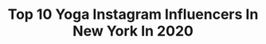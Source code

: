 ---
title: Top 10 Yoga Instagram Influencers In New York In 2020
description: >-
  Find top yoga Instagram influencers in New York in 2020. Most popular hashtags: #love #losangeles #yoga #california.
platform: Instagram
profiles:
  - username: "krista_kimberly"
    fullname: >-
      Krista DeBono
    location: "United States"
    followers: 148714
    engagement: 326
    commentsToLikes: 0.063294
    avatar: "https://scontent-ams4-1.cdninstagram.com/v/t51.2885-19/s320x320/72749535_349850409129316_4770647808933888000_n.jpg?_nc_ht=scontent-ams4-1.cdninstagram.com&_nc_ohc=b4j0toTnynMAX-F4GO4&oh=99f4b4bc1e98591e46cb9da58f7fe60e&oe=5EBA12D6"
    verified: true
    hashtags: "#naples, #travelinfluencer, #ciao, #bright"
  - username: "fly_girl_rn"
    fullname: >-
      ᴺ ᴵ ᴷ ᴷ ᴵ
    location: "United States"
    followers: 20027
    engagement: 465
    commentsToLikes: 0.033083
    avatar: "https://scontent-lhr8-1.cdninstagram.com/v/t51.2885-19/s320x320/92037553_876355562835296_3876006151241859072_n.jpg?_nc_ht=scontent-lhr8-1.cdninstagram.com&_nc_ohc=qIE7qAEujwEAX_x0GdY&oh=fcb9a175ec003b9253560820b4abc488&oe=5EBA1DE1"
    verified: false
    hashtags: "#cheers, #veteranfilmmakers, #rice, #leftofgreg"
  - username: "annaoris_official"
    fullname: >-
      Аnna Oris
    location: "United States"
    followers: 193915
    engagement: 50
    commentsToLikes: 0.231622
    avatar: "https://scontent-lhr8-1.cdninstagram.com/v/t51.2885-19/s320x320/68987611_1404636683026902_8455493164923355136_n.jpg?_nc_ht=scontent-lhr8-1.cdninstagram.com&_nc_ohc=mj7jlqR2mx0AX-s6xh4&oh=6f6d5e553a1ff2bded46c7e6e5d38bb2&oe=5EBC37DE"
    verified: false
    hashtags: "#video, #familytraditions, #judge, #life"
  - username: "jasmine_balais"
    fullname: >-
      Jasmine Balais
    location: "United States"
    followers: 26210
    engagement: 483
    commentsToLikes: 0.067657
    avatar: "https://scontent-amt2-1.cdninstagram.com/v/t51.2885-19/s320x320/88136082_554772508460802_2836005736348123136_n.jpg?_nc_ht=scontent-amt2-1.cdninstagram.com&_nc_ohc=u9aokJOZBUEAX-ZRIuQ&oh=3472383e37737f0ffa5dd4ee09f006e2&oe=5EBA539D"
    verified: false
    hashtags: "#happysunday, #giveaway, #lazysunday, #selfcare"
  - username: "lila__ash"
    fullname: >-
      lila ash
    location: "United States"
    followers: 9319
    engagement: 860
    commentsToLikes: 0.020389
    avatar: "https://scontent-ams4-1.cdninstagram.com/v/t51.2885-19/s320x320/70988302_1661091377355914_7767984529943298048_n.jpg?_nc_ht=scontent-ams4-1.cdninstagram.com&_nc_ohc=m3lzjEIJaAEAX9TvOEw&oh=97334c7945953a40277fea5e173e975e&oe=5EB40970"
    verified: false
    hashtags: "#theamericanbystander, #tarantino, #cartoons, #babyyoda"
  - username: "danatyne"
    fullname: >-
      Dana Tyne
    location: "United States"
    followers: 21909
    engagement: 481
    commentsToLikes: 0.027545
    avatar: "https://scontent-ams4-1.cdninstagram.com/v/t51.2885-19/s320x320/28156177_194596137806746_8956884997063573504_n.jpg?_nc_ht=scontent-ams4-1.cdninstagram.com&_nc_ohc=FRm9nlO0k88AX_VRlny&oh=bae0a94c7f0df39c1fb74ba2173e6cbf&oe=5EBA725A"
    verified: false
    hashtags: "#swimsuit, #dogpoundla, #positiveselftalk, #workhard"
  - username: "catpowerofficial"
    fullname: >-
      CAT POWER
    location: "United States"
    followers: 204492
    engagement: 110
    commentsToLikes: 0.036744
    avatar: "https://scontent-ams4-1.cdninstagram.com/v/t51.2885-19/s320x320/36652371_1724928120953358_220178925744029696_n.jpg?_nc_ht=scontent-ams4-1.cdninstagram.com&_nc_ohc=vKbtebg0tFQAX_22_yM&oh=465bc043a450e163001445df3172cea2&oe=5EB93948"
    verified: true
    hashtags: "#planetaryhealing, #covid, #reiki, #halwilner"
  - username: "jennyclise_"
    fullname: >-
      Jenny Clise
    location: "United States"
    followers: 33512
    engagement: 611
    commentsToLikes: 0.046526
    avatar: "https://scontent-ams4-1.cdninstagram.com/v/t51.2885-19/s320x320/82556809_199509741173831_7553467187139182592_n.jpg?_nc_ht=scontent-ams4-1.cdninstagram.com&_nc_ohc=3oVvBWz25NsAX8_eWkh&oh=db7d9a31c8ccb67c70d0a9032d268207&oe=5EB7DC2F"
    verified: false
    hashtags: "#practiceyoga, #myyogajourney, #yogajournal, #myyogapractice"
  - username: "olesia.nyc"
    fullname: >-
      Olesia Anisimovich
    location: "United States"
    followers: 39710
    engagement: 190
    commentsToLikes: 0.074105
    avatar: "https://scontent-lhr8-1.cdninstagram.com/v/t51.2885-19/s320x320/91338004_630122440879637_4224242675127156736_n.jpg?_nc_ht=scontent-lhr8-1.cdninstagram.com&_nc_ohc=fpgS5_fj85sAX-DcOvI&oh=964d19007126fd0fe7a950dc0c75aabb&oe=5EBCC003"
    verified: false
    hashtags: "#stayhome, #mymrk, #ad, #quarantinelife"
  - username: "lily_janneck"
    fullname: >-
      Lily Janneck
    location: "United States"
    followers: 24533
    engagement: 1733
    commentsToLikes: 0.023577
    avatar: "https://scontent-ams4-1.cdninstagram.com/v/t51.2885-19/s320x320/89273255_2635387963226381_3148819229696851968_n.jpg?_nc_ht=scontent-ams4-1.cdninstagram.com&_nc_ohc=BMOET1lUyhsAX-m44-S&oh=489e1addf8ca5773b10ea6e637bb5bc1&oe=5EB999BA"
    verified: false
    hashtags: "#goldleo, #ballet, #winterfashion, #youvealwayshadthepower"
---
